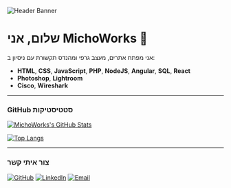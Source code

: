 <!-- Banner עליון – בדיוק כפי שבתמונה -->
![Header Banner](https://cdn.hashnode.com/res/hashnode/image/upload/v1668335344966/4pUAO1-Zh.png?auto=compress,format&format=webp)

# שלום, אני **MichoWorks** 👋

אני מפתח אתרים, מעצב גרפי ומהנדס תקשורת עם ניסיון ב:
- **HTML**, **CSS**, **JavaScript**, **PHP**, **NodeJS**, **Angular**, **SQL**, **React**
- **Photoshop**, **Lightroom**
- **Cisco**, **Wireshark**

---

### GitHub סטטיסטיקות

[![MichoWorks's GitHub Stats](https://github-readme-stats.vercel.app/api?username=MichoWorks&show_icons=true&theme=radical)](https://github.com/MichoWorks)

[![Top Langs](https://github-readme-stats.vercel.app/api/top-langs/?username=MichoWorks&layout=compact&theme=radical)](https://github.com/MichoWorks)

---

### צור איתי קשר

[![GitHub](https://img.shields.io/badge/GitHub-181717?style=for-the-badge&logo=github&logoColor=white)](https://github.com/MichoWorks)
[![LinkedIn](https://img.shields.io/badge/LinkedIn-0A66C2?style=for-the-badge&logo=linkedin&logoColor=white)](https://www.linkedin.com/in/your-linkedin)
[![Email](https://img.shields.io/badge/Email-D14836?style=for-the-badge&logo=gmail&logoColor=white)](mailto:your-email@example.com)
